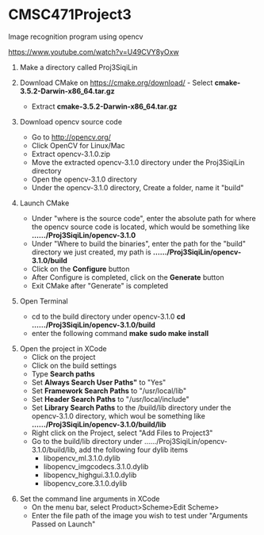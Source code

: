 # CMSC471Project3
Image recognition program using opencv

https://www.youtube.com/watch?v=U49CVY8yOxw 

1. Make a directory called Proj3SiqiLin

2. Download CMake on https://cmake.org/download/
        - Select **cmake-3.5.2-Darwin-x86_64.tar.gz**
	- Extract **cmake-3.5.2-Darwin-x86_64.tar.gz**
3. Download opencv source code
	- Go to http://opencv.org/
	- Click OpenCV for Linux/Mac
	- Extract opencv-3.1.0.zip 
	- Move the extracted opencv-3.1.0 directory under the Proj3SiqiLin directory
	- Open the opencv-3.1.0 directory
	- Under the opencv-3.1.0 directory, Create a folder, name it "build"
4. Launch CMake
	- Under "where is the source code", enter the absolute path for where the opencv source code is located, which would be something like **……/Proj3SiqiLin/opencv-3.1.0**
	- Under "Where to build the binaries", enter the path for the "build" directory we just created, my path is **……/Proj3SiqiLin/opencv-3.1.0/build**
	- Click on the **Configure** button
	- After Configure is completed, click on the **Generate** button
	- Exit CMake after "Generate" is completed
5. Open Terminal
	- cd to the build directory under opencv-3.1.0
		**cd ……/Proj3SiqiLin/opencv-3.1.0/build**
	- enter the following command
		**make**
		**sudo make install**

5) Open the project in XCode
	- Click on the project
	- Click on the build settings
	- Type **Search paths**
	- Set **Always Search User Paths"** to "Yes"
	- Set **Framework Search Paths** to "/usr/local/lib"
	- Set **Header Search Paths** to "/usr/local/include"
	- Set **Library Search Paths** to the /build/lib directory under the opencv-3.1.0 directory, which woul be something like
		**……/Proj3SiqiLin/opencv-3.1.0/build/lib**
	- Right click on the Project, select "Add Files to Project3"
	- Go to the build/lib directory under ……/Proj3SiqiLin/opencv-3.1.0/build/lib, add the following four dylib items
		* libopencv_ml.3.1.0.dylib
		* libopencv_imgcodecs.3.1.0.dylib
		* libopencv_highgui.3.1.0.dylib
		* libopencv_core.3.1.0.dylib

6. Set the command line arguments in XCode
	*  On the menu bar, select Product>Scheme>Edit Scheme>
	* Enter the file path of the image you wish to test under "Arguments Passed on Launch"



